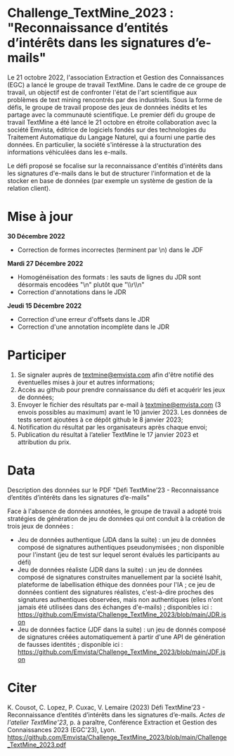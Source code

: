 # Challenge_TextMine_2023 :  "Reconnaissance d’entités d’intérêts dans les signatures d’e-mails"

Le 21 octobre 2022, l'association Extraction et Gestion des Connaissances (EGC) a lancé le groupe de travail TextMine. Dans le cadre de ce groupe de travail, un objectif est de confronter l'état de l'art scientifique aux problèmes de text mining rencontrés par des industriels. Sous la forme de défis, le groupe de travail propose des jeux de données inédits et les partage avec la communauté scientifique. 
Le premier défi du groupe de travail TextMine a été lancé le 21 octobre en étroite collaboration avec la société Emvista, éditrice de logiciels fondés sur des technologies du Traitement Automatique du Langage Naturel, qui a fourni une partie des données. En particulier, la société s'intéresse à la structuration des informations véhiculées dans les e-mails.

Le défi proposé se focalise sur la reconnaissance d'entités d'intérêts dans les signatures d'e-mails dans le but de structurer l'information et de la stocker en base de données (par exemple un système de gestion de la relation client).

# Mise à jour

**30 Décembre 2022**

* Correction de formes incorrectes (terminent par \n) dans le JDF

**Mardi 27 Décembre 2022**

* Homogénéisation des formats : les sauts de lignes du JDR sont désormais encodées "\n" plutôt que "\\\r\\\n"
* Correction d'annotations dans le JDR

**Jeudi 15 Décembre 2022**

* Correction d'une erreur d'offsets dans le JDR
* Correction d'une annotation incomplète dans le JDR

# Participer
1. Se signaler auprès de textmine@emvista.com afin d'être notifié des éventuelles mises à jour et autres informations;  
2. Accès au github pour prendre connaissance du défi et acquérir les jeux de données;
3. Envoyer le fichier des résultats par e-mail à textmine@emvista.com (3 envois possibles au maximum) avant le 10 janvier 2023. Les données de tests seront ajoutées à ce dépôt github le 8 janvier 2023;
4. Notification du résultat par les organisateurs après chaque envoi;
5. Publication du résultat à l’atelier TextMine le 17 janvier 2023 et attribution du prix.

# Data

Description des données sur le PDF "Défi TextMine’23 - Reconnaissance d’entités d’intérêts dans les signatures d’e-mails"

Face à l'absence de données annotées, le groupe de travail a adopté trois stratégies de génération de jeu de données qui ont conduit à la création de trois jeux de données :
- Jeu de données authentique (JDA dans la suite) : un jeu de données composé de signatures authentiques pseudonymisées ; non disponible pour l'instant (jeu de test sur lequel seront évalués les participants au défi)
- Jeu de données réaliste (JDR dans la suite) : un jeu de données composé de signatures construites manuellement par la société Isahit, plateforme de labellisation éthique des données pour l'IA ; ce jeu de données contient des signatures réalistes, c'est-à-dire proches des signatures authentiques observées, mais non authentiques (elles n'ont jamais été utilisées dans des échanges d'e-mails) ; disponibles ici : https://github.com/Emvista/Challenge_TextMine_2023/blob/main/JDR.json
- Jeu de données factice (JDF dans la suite) : un jeu de donnés composé de signatures créées automatiquement à partir d'une API de génération de fausses identités ; disponible ici : https://github.com/Emvista/Challenge_TextMine_2023/blob/main/JDF.json

# Citer

K. Cousot, C. Lopez, P. Cuxac, V. Lemaire (2023) Défi TextMine’23 - Reconnaissance d’entités d’intérêts dans les signatures d’e-mails. _Actes de l'atelier TextMine'23_, p. à paraître, Conférence Extraction et Gestion des Connaissances 2023 (EGC'23), Lyon. https://github.com/Emvista/Challenge_TextMine_2023/blob/main/Challenge_TextMine_2023.pdf

